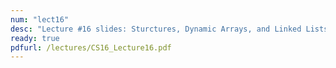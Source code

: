 ```yaml
---
num: "lect16"
desc: "Lecture #16 slides: Sturctures, Dynamic Arrays, and Linked Lists"
ready: true
pdfurl: /lectures/CS16_Lecture16.pdf
---
```

